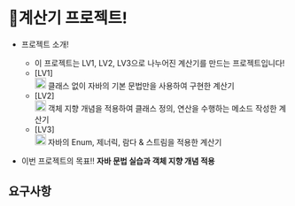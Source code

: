 # 🧮계산기 프로젝트!
- 프로젝트 소개!
  
  - 이 프로젝트는 LV1, LV2, LV3으로 나누어진 계산기를 만드는 프로젝트입니다!
  - [LV1] <br><img src="https://github.com/user-attachments/assets/87bc3748-60a5-488f-9a4e-c0a33a5b07f2" width="20"/>
    클래스 없이 자바의 기본 문법만을 사용하여 구현한 계산기
  - [LV2] <br><img src="https://github.com/user-attachments/assets/9b593025-eec6-4cdb-b175-49249076afc5" width="20"/>
    객체 지향 개념을 적용하여 클래스 정의, 연산을 수행하는 메소드 작성한 계산기
  - [LV3] <br><img src="https://github.com/user-attachments/assets/26e4659c-361d-4dbf-ae6b-8607ccfa5124" width="20"/>
    자바의 Enum, 제너릭, 람다 & 스트림을 적용한 계산기

- 이번 프로젝트의 목표!! <strong>자바 문법 실습과 객체 지향 개념 적용</strong>

## 요구사항
